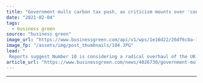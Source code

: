 ```yaml
---
title: "Government mulls carbon tax push, as criticism mounts over 'contemptuous' coal mine decision"
date: "2021-02-04"
tags: 
  - business green
source: "business green"
image_url: "https://www.businessgreen.com/api/v1/wps/1e16d22/26df6cba-15d7-48f0-8ea2-5ed520036844/2/coal-transfer-185x114.JPG"
image_fp: "/assets/img/post_thumbnails/104.JPG"
lead: "
 Reports suggest Number 10 is considering a radical overhaul of the UK's carbon taxes in a bid to spark global climate action ahead of COP26 Summit ..."
article_url: "https://www.businessgreen.com/news/4026730/government-mulls-carbon-tax-push-criticism-mounts-contemptuous-coal-decision"
---
```


---
